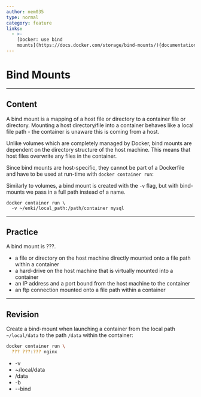 ```yaml
---
author: nem035
type: normal
category: feature
links:
  - >-
    [Docker: use bind
    mounts](https://docs.docker.com/storage/bind-mounts/){documentation}
---
```


# Bind Mounts


---

## Content

A bind mount is a mapping of a host file or directory to a container file or directory. Mounting a host directory/file into a container behaves like a local file path - the container is unaware this is coming from a host.

Unlike volumes which are completely managed by Docker, bind mounts are dependent on the directory structure of the host machine. This means that host files overwrite any files in the container.

Since bind mounts are host-specific, they cannot be part of a Dockerfile and have to be used at run-time with `docker container run`:

Similarly to volumes, a bind mount is created with the `-v` flag, but with bind-mounts we pass in a full path instead of a name.

```plain-text
docker container run \
  -v ~/enki/local_path:/path/container mysql
```


---

## Practice

A bind mount is ???.

- a file or directory on the host machine directly mounted onto a file path within a container
- a hard-drive on the host machine that is virtually mounted into a container
- an IP address and a port bound from the host machine to the container
- an ftp connection mounted onto a file path within a container


---

## Revision

Create a bind-mount when launching a container from the local path `~/local/data` to the path `/data` within the container:

```bash
docker container run \
  ??? ???:??? nginx
```

- -v
- ~/local/data
- /data
- -b
- --bind
 
